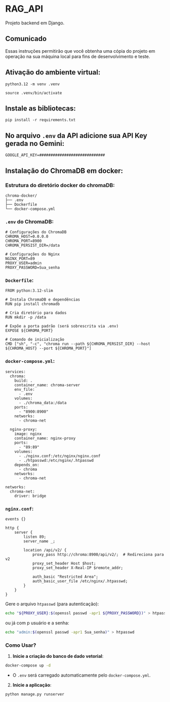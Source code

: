 # RAG_API

Projeto backend em Django. 

## Comunicado

Essas instruções permitirão que você obtenha uma cópia do projeto em operação na sua máquina local para fins de desenvolvimento e teste.

## Ativação do ambiente virtual:

```
python3.12 -m venv .venv
```

```
source .venv/bin/activate
```

## Instale as bibliotecas:

```
pip install -r requirements.txt
```

## No arquivo `.env` da API adicione sua API Key gerada no Gemini:

```
GOOGLE_API_KEY=#############################
```

## Instalação do ChromaDB em docker:

### Estrutura do diretório docker do chromaDB:
```
chroma-docker/
├── .env               
├── Dockerfile         
└── docker-compose.yml
```

###  `.env` do ChromaDB:

```
# Configurações do ChromaDB
CHROMA_HOST=0.0.0.0
CHROMA_PORT=8900
CHROMA_PERSIST_DIR=/data

# Configurações do Nginx
NGINX_PORT=89
PROXY_USER=admin
PROXY_PASSWORD=Sua_senha
```

### `Dockerfile`:

```
FROM python:3.12-slim

# Instala ChromaDB e dependências
RUN pip install chromadb

# Cria diretório para dados
RUN mkdir -p /data

# Expõe a porta padrão (será sobrescrita via .env)
EXPOSE ${CHROMA_PORT}

# Comando de inicialização
CMD ["sh", "-c", "chroma run --path ${CHROMA_PERSIST_DIR} --host ${CHROMA_HOST} --port ${CHROMA_PORT}"]
```

### `docker-compose.yml`:

```
services:
  chroma:
    build: .
    container_name: chroma-server
    env_file: 
      - .env
    volumes:
      - ./chroma_data:/data
    ports:
      - "8900:8900"
    networks:
      - chroma-net

  nginx-proxy:
    image: nginx
    container_name: nginx-proxy
    ports:
      - "89:89"
    volumes:
      - ./nginx.conf:/etc/nginx/nginx.conf
      - ./htpasswd:/etc/nginx/.htpasswd
    depends_on:
      - chroma
    networks:
      - chroma-net

networks:
  chroma-net:
    driver: bridge
```

### `nginx.conf`:

```
events {}

http {
    server {
        listen 89;
        server_name _;

        location /api/v2/ {
            proxy_pass http://chroma:8900/api/v2/;  # Redireciona para v2
            proxy_set_header Host $host;
            proxy_set_header X-Real-IP $remote_addr;
            
            auth_basic "Restricted Area";
            auth_basic_user_file /etc/nginx/.htpasswd;
        }
    }
}
```

Gere o arquivo `htpasswd` (para autenticação):

```bash
echo "${PROXY_USER}:$(openssl passwd -apr1 ${PROXY_PASSWORD})" > htpasswd
```

ou já com p usuário e a senha:

```bash
echo "admin:$(openssl passwd -apr1 Sua_senha)" > htpasswd
```

### Como Usar?

1. **Inicie a criação do banco de dado vetorial**:

```bash
docker-compose up -d
```

   - O `.env` será carregado automaticamente pelo `docker-compose.yml`.

2. **Inicie a aplicação**:

```python
python manage.py runserver
```
